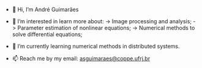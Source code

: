 - 👋 Hi, I’m André Guimarães
- 👀 I’m interested in learn more about:
      -> Image processing and analysis;
      -> Parameter estimation of nonlinear equations;
      -> Numerical methods to solve differential equations;

- 🌱 I’m currently learning numerical methods in distributed systems.

- 📫 Reach me by my email: asguimaraes@coppe.ufrj.br

